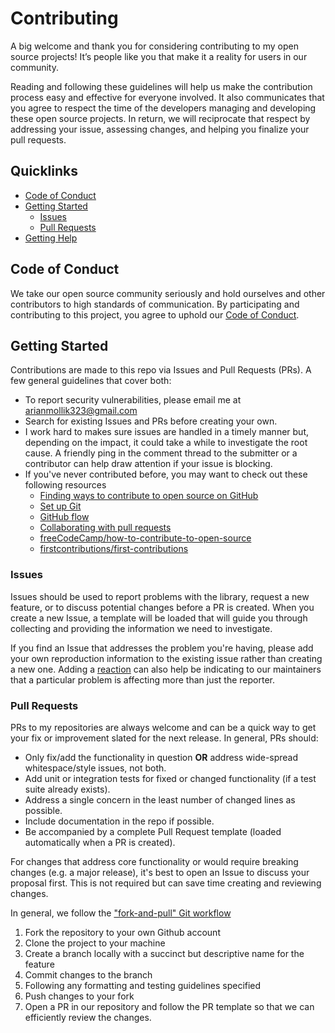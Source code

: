 # Contributing

A big welcome and thank you for considering contributing to my open source projects! It’s people like you that make it a reality for users in our community.

Reading and following these guidelines will help us make the contribution process easy and effective for everyone involved. It also communicates that you agree to respect the time of the developers managing and developing these open source projects. In return, we will reciprocate that respect by addressing your issue, assessing changes, and helping you finalize your pull requests.

## Quicklinks

* [Code of Conduct](#code-of-conduct)
* [Getting Started](#getting-started)
  * [Issues](#issues)
  * [Pull Requests](#pull-requests)
* [Getting Help](#getting-help)

## Code of Conduct

We take our open source community seriously and hold ourselves and other contributors to high standards of communication. By participating and contributing to this project, you agree to uphold our [Code of Conduct](https://github.com/wasi-master/.github/blob/master/CODE-OF-CONDUCT.md).

## Getting Started

Contributions are made to this repo via Issues and Pull Requests (PRs). A few general guidelines that cover both:

* To report security vulnerabilities, please email me at [arianmollik323@gmail.com](mailto:arianmollik323@gmail.com)
* Search for existing Issues and PRs before creating your own.
* I work hard to makes sure issues are handled in a timely manner but, depending on the impact, it could take a while to investigate the root cause. A friendly ping in the comment thread to the submitter or a contributor can help draw attention if your issue is blocking.
* If you've never contributed before, you may want to check out these following resources
  * [Finding ways to contribute to open source on GitHub](https://docs.github.com/en/get-started/exploring-projects-on-github/finding-ways-to-contribute-to-open-source-on-github)
  * [Set up Git](https://docs.github.com/en/get-started/quickstart/set-up-git)
  * [GitHub flow](https://docs.github.com/en/get-started/quickstart/github-flow)
  * [Collaborating with pull requests](https://docs.github.com/en/github/collaborating-with-pull-requests)
  * [freeCodeCamp/how-to-contribute-to-open-source](https://github.com/freeCodeCamp/how-to-contribute-to-open-source)
  * [firstcontributions/first-contributions](https://github.com/firstcontributions/first-contributions)


### Issues

Issues should be used to report problems with the library, request a new feature, or to discuss potential changes before a PR is created. When you create a new Issue, a template will be loaded that will guide you through collecting and providing the information we need to investigate.

If you find an Issue that addresses the problem you're having, please add your own reproduction information to the existing issue rather than creating a new one. Adding a [reaction](https://github.blog/2016-03-10-add-reactions-to-pull-requests-issues-and-comments/) can also help be indicating to our maintainers that a particular problem is affecting more than just the reporter.

### Pull Requests

PRs to my repositories are always welcome and can be a quick way to get your fix or improvement slated for the next release. In general, PRs should:

* Only fix/add the functionality in question **OR** address wide-spread whitespace/style issues, not both.
* Add unit or integration tests for fixed or changed functionality (if a test suite already exists).
* Address a single concern in the least number of changed lines as possible.
* Include documentation in the repo if possible.
* Be accompanied by a complete Pull Request template (loaded automatically when a PR is created).

For changes that address core functionality or would require breaking changes (e.g. a major release), it's best to open an Issue to discuss your proposal first. This is not required but can save time creating and reviewing changes.

In general, we follow the ["fork-and-pull" Git workflow](https://github.com/susam/gitpr)

1. Fork the repository to your own Github account
2. Clone the project to your machine
3. Create a branch locally with a succinct but descriptive name for the feature
4. Commit changes to the branch
5. Following any formatting and testing guidelines specified
6. Push changes to your fork
7. Open a PR in our repository and follow the PR template so that we can efficiently review the changes.
